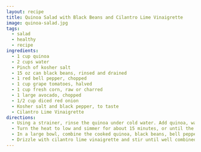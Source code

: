 ```yaml
---
layout: recipe
title: Quinoa Salad with Black Beans and Cilantro Lime Vinaigrette
image: quinoa-salad.jpg
tags:
  - salad
  - healthy
  - recipe
ingredients:
  - 1 cup quinoa
  - 2 cups water
  - Pinch of kosher salt
  - 15 oz can black beans, rinsed and drained
  - 1 red bell pepper, chopped
  - 1 cup grape tomatoes, halved
  - 1 cup fresh corn, raw or charred
  - 1 large avocado, chopped
  - 1/2 cup diced red onion
  - Kosher salt and black pepper, to taste
  - Cilantro Lime Vinaigrette
directions:
  - Using a strainer, rinse the quinoa under cold water. Add quinoa, water, and a pinch of salt to a medium saucepan and bring to a boil over medium heat. Boil for 5 minutes.
  - Turn the heat to low and simmer for about 15 minutes, or until the water is absorbed. Remove from heat and fluff with a fork. Let the quinoa cool to room temperature.
  - In a large bowl, combine the cooked quinoa, black beans, bell pepper, tomatoes, corn, avocado, and red onion. Season with salt and pepper, to taste.
  - Drizzle with cilantro lime vinaigrette and stir until well combined. Taste and adjust seasoning with additional salt and pepper, if necessary. Serve!
---
```

